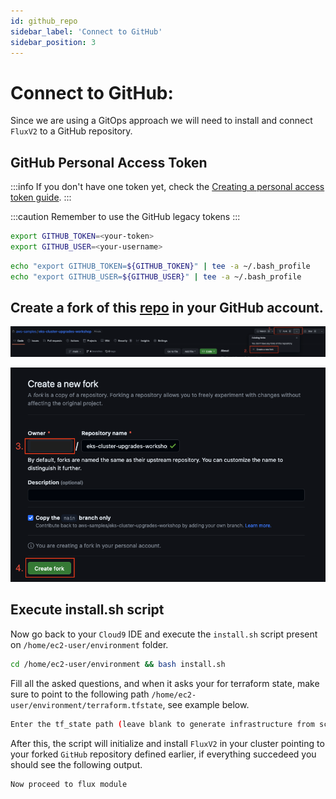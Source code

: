```yaml
---
id: github_repo
sidebar_label: 'Connect to GitHub'
sidebar_position: 3
---
```


# Connect to GitHub:

Since we are using a GitOps approach we will need to install and connect `FluxV2` to a GitHub repository.

## GitHub Personal Access Token

:::info
If you don't have one token yet, check the [Creating a personal access token guide](https://docs.github.com/en/authentication/keeping-your-account-and-data-secure/creating-a-personal-access-token).
:::

:::caution
Remember to use the GitHub legacy tokens
:::

```bash
export GITHUB_TOKEN=<your-token>
export GITHUB_USER=<your-username>
```

```bash
echo "export GITHUB_TOKEN=${GITHUB_TOKEN}" | tee -a ~/.bash_profile
echo "export GITHUB_USER=${GITHUB_USER}" | tee -a ~/.bash_profile
```

## Create a fork of this [repo](https://github.com/aws-samples/eks-cluster-upgrades-workshop) in your GitHub account.

![Create fork](../static/img/create-fork01.png)

![Create fork2](../static/img/create-fork02.png)

## Execute install.sh script

Now go back to your `Cloud9` IDE and execute the `install.sh` script present on `/home/ec2-user/environment` folder.

```bash
cd /home/ec2-user/environment && bash install.sh
```

Fill all the asked questions, and when it asks your for terraform state, make sure to point to the following path `/home/ec2-user/environment/terraform.tfstate`, see example below.

```bash
Enter the tf_state path (leave blank to generate infrastructure from scratch): /home/ec2-user/environment/terraform.tfstate
```

After this, the script will initialize and install `FluxV2` in your cluster pointing to your forked `GitHub` repository defined earlier, if everything succedeed you should see the following output.

```
Now proceed to flux module
```
